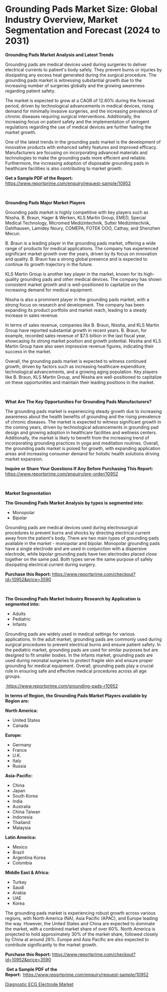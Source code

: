 <p><h1>Grounding Pads Market Size: Global Industry Overview, Market Segmentation and Forecast (2024 to 2031)</h1></p><p><strong>Grounding Pads Market Analysis and Latest Trends</strong></p>
<p><p>Grounding pads are medical devices used during surgeries to deliver electrical currents to patient's body safely. They prevent burns or injuries by dissipating any excess heat generated during the surgical procedure. The grounding pads market is witnessing substantial growth due to the increasing number of surgeries globally and the growing awareness regarding patient safety.</p><p>The market is expected to grow at a CAGR of 12.60% during the forecast period, driven by technological advancements in medical devices, rising demand for minimally invasive surgeries, and the increasing prevalence of chronic diseases requiring surgical interventions. Additionally, the increasing focus on patient safety and the implementation of stringent regulations regarding the use of medical devices are further fueling the market growth.</p><p>One of the latest trends in the grounding pads market is the development of innovative products with enhanced safety features and improved efficacy. Manufacturers are focusing on incorporating advanced materials and technologies to make the grounding pads more efficient and reliable. Furthermore, the increasing adoption of disposable grounding pads in healthcare facilities is also contributing to market growth.</p></p>
<p><strong>Get a Sample PDF of the Report:&nbsp;</strong> <a href="https://www.reportprime.com/enquiry/request-sample/10952">https://www.reportprime.com/enquiry/request-sample/10952</a></p>
<p>&nbsp;</p>
<p><strong>Grounding Pads Major Market Players</strong></p>
<p><p>Grounding pads market is highly competitive with key players such as Nissha, B. Braun, Hager & Werken, KLS Martin Group, EMED, Special Medical Technology, Micromed Medizintechnik, Sutter Medizintechnik, Dahlhausen, Lamidey Noury, COMEPA, FOTEK OOO, Cathay, and Shenzhen Mecun.</p><p>B. Braun is a leading player in the grounding pads market, offering a wide range of products for medical applications. The company has experienced significant market growth over the years, driven by its focus on innovation and quality. B. Braun has a strong global presence and is expected to continue its growth trajectory in the future.</p><p>KLS Martin Group is another key player in the market, known for its high-quality grounding pads and other medical devices. The company has shown consistent market growth and is well-positioned to capitalize on the increasing demand for medical equipment.</p><p>Nissha is also a prominent player in the grounding pads market, with a strong focus on research and development. The company has been expanding its product portfolio and market reach, leading to a steady increase in sales revenue.</p><p>In terms of sales revenue, companies like B. Braun, Nissha, and KLS Martin Group have reported substantial growth in recent years. B. Braun, for example, recorded sales revenue of $7.5 billion in the last fiscal year, showcasing its strong market position and growth potential. Nissha and KLS Martin Group have also seen impressive revenue figures, indicating their success in the market.</p><p>Overall, the grounding pads market is expected to witness continued growth, driven by factors such as increasing healthcare expenditure, technological advancements, and a growing aging population. Key players like B. Braun, KLS Martin Group, and Nissha are well-positioned to capitalize on these opportunities and maintain their leading positions in the market.</p></p>
<p>&nbsp;</p>
<p><strong>What Are The Key Opportunities For Grounding Pads Manufacturers?</strong></p>
<p><p>The grounding pads market is experiencing steady growth due to increasing awareness about the health benefits of grounding and the rising prevalence of chronic diseases. The market is expected to witness significant growth in the coming years, driven by technological advancements in grounding pad design and growing adoption in healthcare facilities and wellness centers. Additionally, the market is likely to benefit from the increasing trend of incorporating grounding practices in yoga and meditation routines. Overall, the grounding pads market is poised for growth, with expanding application areas and increasing consumer demand for holistic health solutions driving market expansion.</p></p>
<p><strong>Inquire or Share Your Questions If Any Before Purchasing This Report:</strong> <a href="https://www.reportprime.com/enquiry/pre-order/10952">https://www.reportprime.com/enquiry/pre-order/10952</a></p>
<p>&nbsp;</p>
<p><strong>Market Segmentation</strong></p>
<p><strong>The Grounding Pads Market Analysis by types is segmented into:</strong></p>
<p><ul><li>Monopolar</li><li>Bipolar</li></ul></p>
<p><p>Grounding pads are medical devices used during electrosurgical procedures to prevent burns and shocks by directing electrical current away from the patient's body. There are two main types of grounding pads available in the market - monopolar and bipolar. Monopolar grounding pads have a single electrode and are used in conjunction with a dispersive electrode, while bipolar grounding pads have two electrodes placed close together on the same pad. Both types serve the same purpose of safely dissipating electrical current during surgery.</p></p>
<p><strong>Purchase this Report:&nbsp;</strong><a href="https://www.reportprime.com/checkout?id=10952&price=3590">https://www.reportprime.com/checkout?id=10952&price=3590</a></p>
<p>&nbsp;</p>
<p><strong>The Grounding Pads Market Industry Research by Application is segmented into:</strong></p>
<p><ul><li>Adults</li><li>Pediatric</li><li>Infants</li></ul></p>
<p><p>Grounding pads are widely used in medical settings for various applications. In the adult market, grounding pads are commonly used during surgical procedures to prevent electrical burns and ensure patient safety. In the pediatric market, grounding pads are used for similar purposes but are designed to fit smaller bodies. In the infants market, grounding pads are used during neonatal surgeries to protect fragile skin and ensure proper grounding for medical equipment. Overall, grounding pads play a crucial role in ensuring safe and effective medical procedures across all age groups.</p></p>
<p><a href="https://www.reportprime.com/grounding-pads-r10952">&nbsp;https://www.reportprime.com/grounding-pads-r10952</a></p>
<p><strong>In terms of Region, the Grounding Pads Market Players available by Region are:</strong></p>
<p>
    <p> <strong> North America: </strong>
        <ul>
            <li>United States</li>
            <li>Canada</li>
        </ul>
        </p> 
    <p> <strong> Europe: </strong>
        <ul>
            <li>Germany</li>
            <li>France</li>
            <li>U.K.</li>
            <li>Italy</li>
            <li>Russia</li>
        </ul>
        </p> 
    <p> <strong> Asia-Pacific: </strong>
        <ul>
            <li>China</li>
            <li>Japan</li>
            <li>South Korea</li>
            <li>India</li>
            <li>Australia</li>
            <li>China Taiwan</li>
            <li>Indonesia</li>
            <li>Thailand</li>
            <li>Malaysia</li>
        </ul>
        </p> 
    <p> <strong> Latin America: </strong>
        <ul>
            <li>Mexico</li>
            <li>Brazil</li>
            <li>Argentina Korea</li>
            <li>Colombia</li>
        </ul>
        </p> 
    <p> <strong> Middle East & Africa: </strong>
        <ul>
            <li>Turkey</li>
            <li>Saudi</li>
            <li>Arabia</li>
            <li>UAE</li>
            <li>Korea</li>
        </ul>
    </p>
    </p>
<p><p>The grounding pads market is experiencing robust growth across various regions, with North America (NA), Asia Pacific (APAC), and Europe leading the way. However, the United States and China are expected to dominate the market, with a combined market share of over 60%. North America is projected to hold approximately 30% of the market share, followed closely by China at around 28%. Europe and Asia Pacific are also expected to contribute significantly to the market growth.</p></p>
<p><strong>Purchase this Report: </strong><a href="https://www.reportprime.com/checkout?id=10952&price=3590">https://www.reportprime.com/checkout?id=10952&price=3590</a></p>
<p>&nbsp;<strong>Get a Sample PDF of the Report:&nbsp;&nbsp;</strong><a href="https://www.reportprime.com/enquiry/request-sample/10952">https://www.reportprime.com/enquiry/request-sample/10952</a></p>
<p><strong></strong></p>
<p><p><a href="https://view.publitas.com/reportprime-1/diagnostic-ecg-electrode-market-report-reveals-the-latest-trends-and-growth-opportunities-of-this-market/">Diagnostic ECG Electrode Market</a></p></p>